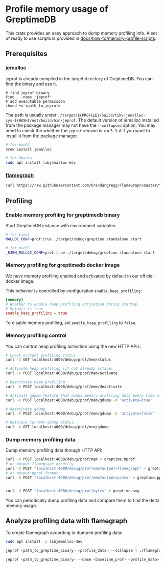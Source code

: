 # Profile memory usage of GreptimeDB

This crate provides an easy approach to dump memory profiling info. A set of ready to use scripts is provided in [docs/how-to/memory-profile-scripts](./memory-profile-scripts/scripts).

## Prerequisites
### jemalloc
jeprof is already compiled in the target directory of GreptimeDB. You can find the binary and use it.
```
# find jeprof binary
find . -name 'jeprof'
# add executable permission
chmod +x <path_to_jeprof>
```
The path is usually under `./target/${PROFILE}/build/tikv-jemalloc-sys-${HASH}/out/build/bin/jeprof`.
The default version of jemalloc installed from the package manager may not have the `--collapsed` option.
You may need to check the whether the `jeprof` version is >= `5.3.0` if you want to install it from the package manager.
```bash
# for macOS
brew install jemalloc

# for Ubuntu
sudo apt install libjemalloc-dev
```

### [flamegraph](https://github.com/brendangregg/FlameGraph)

```bash
curl https://raw.githubusercontent.com/brendangregg/FlameGraph/master/flamegraph.pl > ./flamegraph.pl
```

## Profiling

### Enable memory profiling for greptimedb binary

Start GreptimeDB instance with environment variables:

```bash
# for Linux
MALLOC_CONF=prof:true ./target/debug/greptime standalone start

# for macOS
_RJEM_MALLOC_CONF=prof:true ./target/debug/greptime standalone start
```

### Memory profiling for greptimedb docker image

We have memory profiling enabled and activated by default in our official docker
image.

This behavior is controlled by configuration `enable_heap_profiling`:

```toml
[memory]
# Whether to enable heap profiling activation during startup.
# Default is true.
enable_heap_profiling = true
```

To disable memory profiling, set `enable_heap_profiling` to `false`.

### Memory profiling control

You can control heap profiling activation using the new HTTP APIs:

```bash
# Check current profiling status
curl -X GET localhost:4000/debug/prof/mem/status

# Activate heap profiling (if not already active)
curl -X POST localhost:4000/debug/prof/mem/activate

# Deactivate heap profiling
curl -X POST localhost:4000/debug/prof/mem/deactivate

# Activate gdump feature that dumps memory profiling data every time virtual memory usage exceeds previous maximum value.
curl -X POST localhost:4000/debug/prof/mem/gdump -d 'activate=true'

# Deactivate gdump.
curl -X POST localhost:4000/debug/prof/mem/gdump -d 'activate=false'

# Retrieve current gdump status.
curl -X GET localhost:4000/debug/prof/mem/gdump
```

### Dump memory profiling data

Dump memory profiling data through HTTP API:

```bash
curl -X POST localhost:4000/debug/prof/mem > greptime.hprof
# or output flamegraph directly
curl -X POST "localhost:4000/debug/prof/mem?output=flamegraph" > greptime.svg
# or output pprof format
curl -X POST "localhost:4000/debug/prof/mem?output=proto" > greptime.pprof


curl -X POST "localhost:4000/debug/prof/bytes" > greptime.svg
```

You can periodically dump profiling data and compare them to find the delta memory usage.

## Analyze profiling data with flamegraph

To create flamegraph according to dumped profiling data:

```bash
sudo apt install -y libjemalloc-dev

jeprof <path_to_greptime_binary> <profile_data> --collapse | ./flamegraph.pl > mem-prof.svg

jeprof <path_to_greptime_binary> --base <baseline_prof> <profile_data> --collapse | ./flamegraph.pl > output.svg
```

